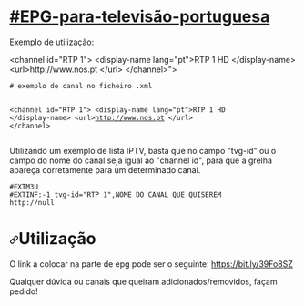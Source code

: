 # <a href="#EPG-para-televisão-portuguesa">#EPG-para-televisão-portuguesa</a>
<p>Exemplo de utilização:</p>
&lt;channel id=&quot;RTP 1&quot;&gt;
&lt;display-name lang=&quot;pt&quot;&gt;RTP 1 HD
&lt;/display-name&gt;
&lt;url&gt;http://www.nos.pt
&lt;/url&gt;
&lt;/channel&gt;">
<pre><code># exemplo de canal no ficheiro .xml



&lt;channel id="RTP 1"&gt;
&lt;display-name lang="pt"&gt;RTP 1 HD
&lt;/display-name&gt;
&lt;url&gt;http://www.nos.pt
&lt;/url&gt;
&lt;/channel&gt;
</code></pre></div>
<p>Utilizando um exemplo de lista IPTV, basta que no campo "tvg-id" ou o campo do nome do canal seja igual ao "channel id", para que a grelha apareça corretamente para um determinado canal.</p>
<div class="snippet-clipboard-content position-relative" data-snippet-clipboard-copy-content="#EXTM3U
#EXTINF:-1 tvg-id=&quot;RTP 1&quot;,NOME DO CANAL QUE QUISEREM
http://null
"><pre><code>#EXTM3U
#EXTINF:-1 tvg-id="RTP 1",NOME DO CANAL QUE QUISEREM
http://null
</code></pre></div>
<h1><a id="user-content-utilização" class="anchor" aria-hidden="true" href="#utilização"><svg class="octicon octicon-link" viewBox="0 0 16 16" version="1.1" width="16" height="16" aria-hidden="true"><path fill-rule="evenodd" d="M7.775 3.275a.75.75 0 001.06 1.06l1.25-1.25a2 2 0 112.83 2.83l-2.5 2.5a2 2 0 01-2.83 0 .75.75 0 00-1.06 1.06 3.5 3.5 0 004.95 0l2.5-2.5a3.5 3.5 0 00-4.95-4.95l-1.25 1.25zm-4.69 9.64a2 2 0 010-2.83l2.5-2.5a2 2 0 012.83 0 .75.75 0 001.06-1.06 3.5 3.5 0 00-4.95 0l-2.5 2.5a3.5 3.5 0 004.95 4.95l1.25-1.25a.75.75 0 00-1.06-1.06l-1.25 1.25a2 2 0 01-2.83 0z"></path></svg></a>Utilização</h1>
<p>O link a colocar na parte de epg pode ser o seguinte: <a href="https://bit.ly/39Fo8SZ" rel="nofollow">https://bit.ly/39Fo8SZ</a></p>
<p>Qualquer dúvida ou canais que queiram adicionados/removidos, façam pedido!</p>
